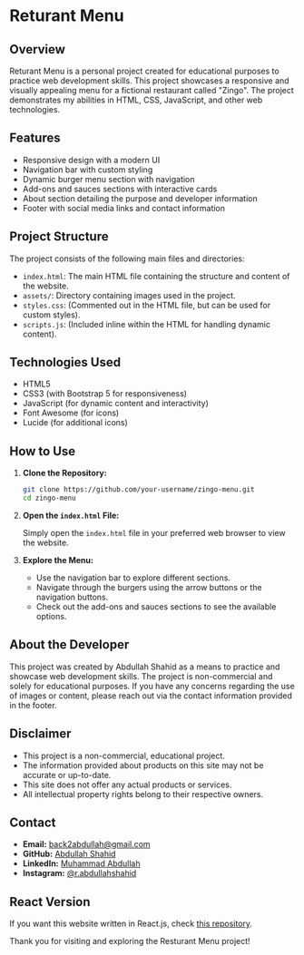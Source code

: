 # Returant Menu

## Overview

Returant Menu is a personal project created for educational purposes to practice web development skills. This project showcases a responsive and visually appealing menu for a fictional restaurant called "Zingo". The project demonstrates my abilities in HTML, CSS, JavaScript, and other web technologies.

## Features

- Responsive design with a modern UI
- Navigation bar with custom styling
- Dynamic burger menu section with navigation
- Add-ons and sauces sections with interactive cards
- About section detailing the purpose and developer information
- Footer with social media links and contact information

## Project Structure

The project consists of the following main files and directories:

- `index.html`: The main HTML file containing the structure and content of the website.
- `assets/`: Directory containing images used in the project.
- `styles.css`: (Commented out in the HTML file, but can be used for custom styles).
- `scripts.js`: (Included inline within the HTML for handling dynamic content).

## Technologies Used

- HTML5
- CSS3 (with Bootstrap 5 for responsiveness)
- JavaScript (for dynamic content and interactivity)
- Font Awesome (for icons)
- Lucide (for additional icons)

## How to Use

1. **Clone the Repository:**

   ```bash
   git clone https://github.com/your-username/zingo-menu.git
   cd zingo-menu
   ```

2. **Open the `index.html` File:**

   Simply open the `index.html` file in your preferred web browser to view the website.

3. **Explore the Menu:**

   - Use the navigation bar to explore different sections.
   - Navigate through the burgers using the arrow buttons or the navigation buttons.
   - Check out the add-ons and sauces sections to see the available options.

## About the Developer

This project was created by Abdullah Shahid as a means to practice and showcase web development skills. The project is non-commercial and solely for educational purposes. If you have any concerns regarding the use of images or content, please reach out via the contact information provided in the footer.

## Disclaimer

- This project is a non-commercial, educational project.
- The information provided about products on this site may not be accurate or up-to-date.
- This site does not offer any actual products or services.
- All intellectual property rights belong to their respective owners.

## Contact

- **Email:** back2abdullah@gmail.com
- **GitHub:** [Abdullah Shahid](https://github.com/rabdullahshahid)
- **LinkedIn:** [Muhammad Abdullah](https://www.linkedin.com/in/muhammad-abdullah-a59298204/)
- **Instagram:** [@r.abdullahshahid](https://www.instagram.com/r.abdullahshahid/)


## React Version

If you want this website written in React.js, check [this repository](https://github.com/rabdullahshahid/Resturant-Website).




Thank you for visiting and exploring the Resturant Menu project!
